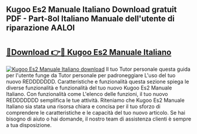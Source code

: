 ## Kugoo Es2 Manuale Italiano Download gratuit PDF - Part-8ol Italiano Manuale dell'utente di riparazione AALOl

# <h2><a href="http://dfcw4o.blite.top/?on=Kugoo+Es2+Manuale+Italiano">🔗Download 👉🔴 Kugoo Es2 Manuale Italiano</a></h2>

[![Kugoo Es2 Manuale Italiano download](https://i.imgur.com/lujVjoI.png)](http://dfcw4o.blite.top/?on=Kugoo+Es2+Manuale+Italiano)
Il tuo Tutor personale questa guida per l'utente funge da Tutor personale per padroneggiare L'uso del tuo nuovo REDDDDDDD. Caratteristiche e funzionalità questa sezione spiega le diverse funzionalità e funzionalità del tuo nuovo Kugoo Es2 Manuale Italiano. Con funzionalità come L'elenco delle funzioni, il tuo nuovo REDDDDDDD semplifica le tue attività. Riteniamo che Kugoo Es2 Manuale Italiano sia stata una risorsa chiara e concisa per il tuo sforzo di comprendere le caratteristiche e le capacità del tuo nuovo articolo. Se hai bisogno di aiuto o hai domande, il nostro team di assistenza clienti è sempre a tua disposizione.
